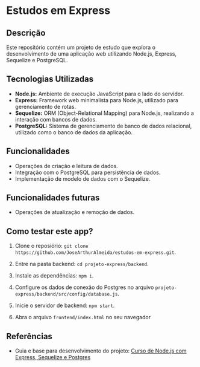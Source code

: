 # Estudos em Express

## Descrição

Este repositório contém um projeto de estudo que explora o desenvolvimento de uma aplicação web utilizando Node.js, Express, Sequelize e PostgreSQL.

## Tecnologias Utilizadas

- **Node.js:** Ambiente de execução JavaScript para o lado do servidor.
- **Express:** Framework web minimalista para Node.js, utilizado para gerenciamento de rotas.
- **Sequelize:** ORM (Object-Relational Mapping) para Node.js, realizando a interação com bancos de dados.
- **PostgreSQL:** Sistema de gerenciamento de banco de dados relacional, utilizado como o banco de dados da aplicação.

## Funcionalidades

- Operações de criação e leitura de dados.
- Integração com o PostgreSQL para persistência de dados.
- Implementação de modelo de dados com o Sequelize.

## Funcionalidades futuras

- Operações de atualização e remoção de dados.

## Como testar este app?

1. Clone o reposiório: `git clone https://github.com/JoseArthurAlmeida/estudos-em-express.git`.

2. Entre na pasta backend: `cd projeto-express/backend`.

3. Instale as dependências: `npm i`.

4. Configure os dados de conexão do Postgres no arquivo `projeto-express/backend/src/config/database.js`.

5. Inicie o servidor de backend: `npm start`.

6. Abra o arquivo `frontend/index.html` no seu navegador

## Referências

- Guia e base para desenvolvimento do projeto: [Curso de Node.js com Express, Sequelize e Postgres](https://youtube.com/playlist?list=PLAxN8g6Knm0camfON299B-vl31IYQhA8Q&si=rppdT197RSXugCa-)
